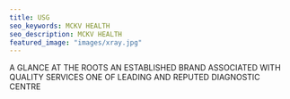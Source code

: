 ```yaml
---
title: USG
seo_keywords: MCKV HEALTH
seo_description: MCKV HEALTH
featured_image: "images/xray.jpg"
---
```


A GLANCE AT THE ROOTS AN ESTABLISHED BRAND ASSOCIATED WITH QUALITY SERVICES ONE OF LEADING AND REPUTED DIAGNOSTIC CENTRE  

